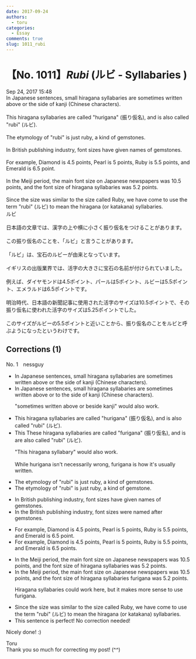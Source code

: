 ```yaml
---
date: 2017-09-24
authors:
  - toru
categories:
  - Essay
comments: true
slug: 1011_rubi
---
```


# 【No. 1011】<strong><em>Rubi</strong></em> (ルビ - Syllabaries )
<div class="date">Sep 24, 2017 15:48</div>
<div id="post"><div id="body_show_ori">
In Japanese sentences, small hiragana syllabaries are sometimes written above or the side of kanji (Chinese characters).<br/><br/>This hiragana syllabaries are called "hurigana" (振り仮名), and is also called "rubi" (ルビ).<br/><br/>The etymology of "rubi" is just ruby, a kind of gemstones.<br/><br/>In British publishing industry, font sizes have given names of gemstones.<br/><br/>For example, Diamond is 4.5 points, Pearl is 5 points, Ruby is 5.5 points, and Emerald is 6.5 point.<br/><br/>In the Meiji period, the main font size on Japanese newspapers was 10.5 points, and the font size of hiragana syllabaries was 5.2 points.<br/><br/>Since the size was similar to the size called Ruby, we have come to use the term "rubi" (ルビ) to mean the hiragana (or katakana) syllabaries.
</div></div>

<!-- more -->

<div id="post_ja"><div id="body_show_mo">
ルビ<br/><br/>日本語の文章では、漢字の上や横に小さく振り仮名をつけることがあります。<br/><br/>この振り仮名のことを、「ルビ」と言うことがあります。<br/><br/>「ルビ」は、宝石のルビーが由来となっています。<br/><br/>イギリスの出版業界では、活字の大きさに宝石の名前が付けられていました。<br/><br/>例えば、ダイヤモンドは4.5ポイント、パールは5ポイント、ルビーは5.5ポイント、エメラルドは6.5ポイントです。<br/><br/>明治時代、日本語の新聞記事に使用された活字のサイズは10.5ポイントで、その振り仮名に使われた活字のサイズは5.25ポイントでした。<br/><br/>このサイズがルビーの5.5ポイントと近いことから、振り仮名のことをルビと呼ぶようになったというわけです。
</div></div>

## Corrections (1)
<div id="block"><div class="first_name"> No. 1　<span class="just_name">nessguy</span></div><div id="block2">
<ul class="correction_field">
<li class="incorrect">In Japanese sentences, small hiragana syllabaries are sometimes written above or the side of kanji (Chinese characters).</li>
<li class="corrected correct">
In Japanese sentences, small hiragana syllabaries are sometimes written above or <span class="f_blue">to</span> the side of kanji (Chinese characters).
<p class="correction_comment">"sometimes written above or beside kanji" would also work.</p>
</li>
</ul>
<ul class="correction_field">
<li class="incorrect">This hiragana syllabaries are called "hurigana" (振り仮名), and is also called "rubi" (ルビ).</li>
<li class="corrected correct">
<span class="sline">This </span><span class="f_blue">These </span>hiragana syllabaries are called <span class="f_blue">"</span><span class="f_red">furigana</span><span class="f_blue">"</span> (振り仮名), and <span class="sline">is</span><span class="f_blue"> are </span>also called "rubi" (ルビ).
<p class="correction_comment">"This hiragana syllabary" would also work.<br/><br/>While hurigana isn't necessarily wrong, furigana is how it's usually written.</p>
</li>
</ul>
<ul class="correction_field">
<li class="incorrect">The etymology of "rubi" is just ruby, a kind of gemstones.</li>
<li class="corrected correct">
The etymology of "rubi" is just ruby, a kind of <span class="f_red">gemstone</span>.
</li>
</ul>
<ul class="correction_field">
<li class="incorrect">In British publishing industry, font sizes have given names of gemstones.</li>
<li class="corrected correct">
In the British publishing industry, font sizes <span class="f_blue">were named after</span> gemstones.
</li>
</ul>
<ul class="correction_field">
<li class="incorrect">For example, Diamond is 4.5 points, Pearl is 5 points, Ruby is 5.5 points, and Emerald is 6.5 point.</li>
<li class="corrected correct">
For example, Diamond is 4.5 points, Pearl is 5 points, Ruby is 5.5 points, and Emerald is 6.5 point<span class="f_red">s</span>.
</li>
</ul>
<ul class="correction_field">
<li class="incorrect">In the Meiji period, the main font size on Japanese newspapers was 10.5 points, and the font size of hiragana syllabaries was 5.2 points.</li>
<li class="corrected correct">
In the Meiji period, the main font size on Japanese newspapers was 10.5 points, and the font size of <span class="sline">hiragana syllabaries</span> <span class="f_blue">furigana </span>was 5.2 points.
<p class="correction_comment">Hiragana syllabaries could work here, but it makes more sense to use furigana.</p>
</li>
</ul>
<ul class="correction_field">
<li class="incorrect">Since the size was similar to the size called Ruby, we have come to use the term "rubi" (ルビ) to mean the hiragana (or katakana) syllabaries.</li>
<li class="corrected perfect">This sentence is perfect! No correction needed!</li>
</ul>
<p class="comment_small">
 Nicely done! :)
</p>

</div><div class="name"><span class="just_name">Toru</span><br>
Thank you so much for correcting my post! (^^)
</div>
</div>
